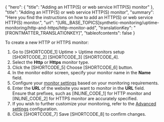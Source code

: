{
  "hero": {
    "title": "Adding an HTTP(S) or web service HTTP(S) monitor"
  },
  "title": "Adding an HTTP(S) or web service HTTP(S) monitor",
  "summary": "Here you find the instructions on how to add an HTTP(S) or web service HTTP(S) monitor.",
  "url": "[URL_BASE_TOPICS]synthetic-monitoring/uptime-monitoring/http-and-https/http-monitor-add",
  "translationKey": "[FRONTMATTER_TRANSLATIONKEY]",
  "tableofcontents": false
}

To create a new HTTP or HTTPS monitor:

1. Go to [SHORTCODE_1] Uptime > Uptime monitors setup [SHORTCODE_2] [SHORTCODE_3] [SHORTCODE_4].
2. Select the **Http** or **Https** monitor type.
3. Click the [SHORTCODE_5] Choose [SHORTCODE_6] button.
4. In the monitor editor screen, specify your monitor name in the **Name** field.
5. Configure your [monitor settings]([LINK_URL_1]) based on your monitoring requirements.
6. Enter the **URL** of the website you want to monitor in the **URL** field. Ensure that prefixes, such as [INLINE_CODE_1] for HTTP monitor and [INLINE_CODE_2] for HTTPS monitor are accurately specified.
7. If you wish to further customize your monitoring, refer to the [Advanced settings]([LINK_URL_2]) configuration.
8. Click [SHORTCODE_7] Save [SHORTCODE_8] to confirm changes.